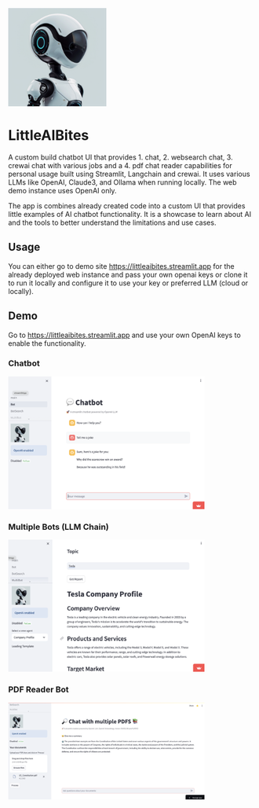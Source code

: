 <img src="https://github.com/Danlugo/littleaibites/blob/main/images/side_bar_bot_01.png" alt="drawing" width="200"/>

# LittleAIBites

A custom build chatbot UI that provides 1. chat, 2. websearch chat, 3. crewai chat with various jobs and a 4. pdf chat reader capabilities for personal usage built using Streamlit, Langchain and crewai. It uses various LLMs like OpenAI, Claude3, and Ollama when running locally. The web demo instance uses OpenAI only.

The app is combines already created code into a custom UI that provides little examples of AI chatbot functionality. It is a showcase to learn about AI and the tools to better understand the limitations and use cases.


## Usage
You can either go to demo site https://littleaibites.streamlit.app for the already deployed web instance and pass your own openai keys or clone it to run it locally and configure it to use your key or preferred LLM (cloud or locally).

## Demo
Go to https://littleaibites.streamlit.app and use your own OpenAI keys to enable the functionality.

### Chatbot
<img src="https://github.com/Danlugo/littleaibites/blob/main/images/chatbot_img.png" alt="drawing" width="400"/>

### Multiple Bots (LLM Chain)
<img src="https://github.com/Danlugo/littleaibites/blob/main/images/multibot_img.png" alt="drawing" width="400"/>

### PDF Reader Bot
<img src="https://github.com/Danlugo/littleaibites/blob/main/images/pdfreader_img.png" alt="drawing" width="400"/>


